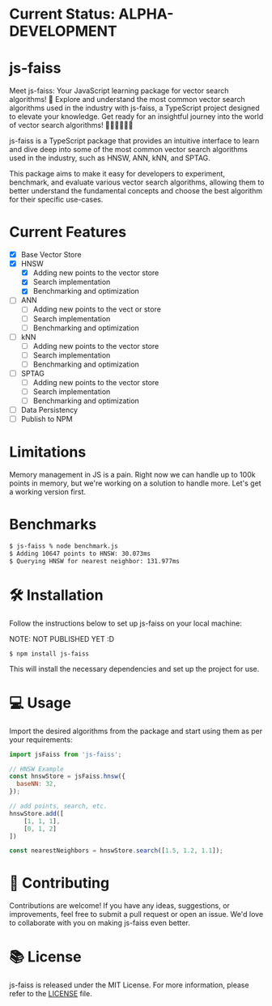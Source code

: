 # Current Status: ALPHA-DEVELOPMENT

# js-faiss

Meet js-faiss: Your JavaScript learning package for vector search algorithms! 🚀 Explore and understand the most common vector search algorithms used in the industry with js-faiss, a TypeScript project designed to elevate your knowledge. Get ready for an insightful journey into the world of vector search algorithms! 🎉👩‍💻👨‍💻💡

js-faiss is a TypeScript package that provides an intuitive interface to learn and dive deep into some of the most common vector search algorithms used in the industry, such as HNSW, ANN, kNN, and SPTAG.

This package aims to make it easy for developers to experiment, benchmark, and evaluate various vector search algorithms, allowing them to better understand the fundamental concepts and choose the best algorithm for their specific use-cases.

# Current Features

- [x] Base Vector Store
- [x] HNSW
    - [x] Adding new points to the vector store
    - [x] Search implementation
    - [x] Benchmarking and optimization
- [ ] ANN
    - [ ] Adding new points to the vect
    or store
    - [ ] Search implementation
    - [ ] Benchmarking and optimization
- [ ] kNN
    - [ ] Adding new points to the vector store
    - [ ] Search implementation
    - [ ] Benchmarking and optimization
- [ ] SPTAG
    - [ ] Adding new points to the vector store
    - [ ] Search implementation
    - [ ] Benchmarking and optimization
- [ ] Data Persistency
- [ ] Publish to NPM
# Limitations

Memory management in JS is a pain. Right now we can handle up to 100k points in memory, but we're working on a solution to handle more. Let's get a working version first.

# Benchmarks
```sh
$ js-faiss % node benchmark.js
$ Adding 10647 points to HNSW: 30.073ms
$ Querying HNSW for nearest neighbor: 131.977ms
```

# 🛠 Installation

Follow the instructions below to set up js-faiss on your local machine:

NOTE: NOT PUBLISHED YET :D 
```shell
$ npm install js-faiss
```

This will install the necessary dependencies and set up the project for use.

# 💻 Usage

Import the desired algorithms from the package and start using them as per your requirements:

```javascript
import jsFaiss from 'js-faiss';

// HNSW Example
const hnswStore = jsFaiss.hnsw({
  baseNN: 32,
});

// add points, search, etc.
hnswStore.add([
    [1, 1, 1],
    [0, 1, 2]
])

const nearestNeighbors = hnswStore.search([1.5, 1.2, 1.1]);
```

# 🌟 Contributing

Contributions are welcome! If you have any ideas, suggestions, or improvements, feel free to submit a pull request or open an issue. We'd love to collaborate with you on making js-faiss even better.

# 📚 License

js-faiss is released under the MIT License. For more information, please refer to the [LICENSE](LICENSE) file.
